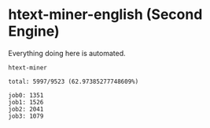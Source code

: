 # htext-miner-english (Second Engine)

Everything doing here is automated.

```
htext-miner

total: 5997/9523 (62.97385277748609%)

job0: 1351
job1: 1526
job2: 2041
job3: 1079
```